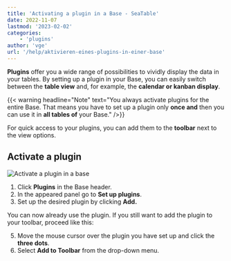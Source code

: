 ```yaml
---
title: 'Activating a plugin in a Base - SeaTable'
date: 2022-11-07
lastmod: '2023-02-02'
categories:
    - 'plugins'
author: 'vge'
url: '/help/aktivieren-eines-plugins-in-einer-base'
---
```


**Plugins** offer you a wide range of possibilities to vividly display the data in your tables. By setting up a plugin in your Base, you can easily switch between the **table view** and, for example, the **calendar or kanban display**.

{{< warning  headline="Note"  text="You always activate plugins for the entire Base. That means you have to set up a plugin only **once and** then you can use it in **all tables of** your Base." />}}

For quick access to your plugins, you can add them to the **toolbar** next to the view options.

## Activate a plugin

![Activate a plugin in a base](https://seatable.io/wp-content/uploads/2022/11/activate-a-plugin.gif)

1. Click **Plugins** in the Base header.
2. In the appeared panel go to **Set up plugins**.
3. Set up the desired plugin by clicking **Add.**

You can now already use the plugin. If you still want to add the plugin to your toolbar, proceed like this:

5. Move the mouse cursor over the plugin you have set up and click the **three dots**.
6. Select **Add to Toolbar** from the drop-down menu.
